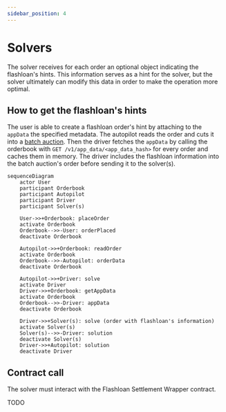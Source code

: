 ```yaml
---
sidebar_position: 4
---
```


# Solvers

The solver receives for each order an optional object indicating the flashloan's hints. This information serves as a hint for the solver, but the solver ultimately can modify this data in order to make the operation more optimal.

## How to get the flashloan's hints

The user is able to create a flashloan order's hint by attaching to the `appData` the specified metadata. The autopilot reads the order and cuts it into a [batch auction](../introduction/batch-auctions). Then the driver fetches the `appData` by calling the orderbook with `GET /v1/app_data/<app_data_hash>` for every order and caches them in memory. The driver includes the flashloan information into the batch auction's order before sending it to the solver(s).


```mermaid
sequenceDiagram
    actor User
    participant Orderbook
    participant Autopilot
    participant Driver
    participant Solver(s)

    User->>+Orderbook: placeOrder
    activate Orderbook
    Orderbook-->>-User: orderPlaced
    deactivate Orderbook

    Autopilot->>+Orderbook: readOrder
    activate Orderbook
    Orderbook-->>-Autopilot: orderData
    deactivate Orderbook

    Autopilot->>+Driver: solve
    activate Driver
    Driver->>+Orderbook: getAppData
    activate Orderbook
    Orderbook-->>-Driver: appData
    deactivate Orderbook

    Driver->>+Solver(s): solve (order with flashloan's information)
    activate Solver(s)
    Solver(s)-->>-Driver: solution
    deactivate Solver(s)
    Driver->>+Autopilot: solution
    deactivate Driver
```

## Contract call

The solver must interact with the Flashloan Settlement Wrapper contract.

TODO
